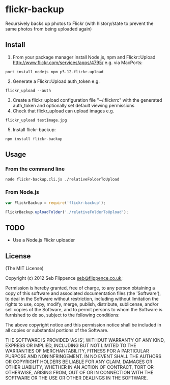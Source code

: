 flickr-backup
=============

Recursively backs up photos to Flickr (with history/state to prevent the same photos from being uploaded again)

## Install

1. From your package manager install Node.js, npm and Flickr::Upload <http://www.flickr.com/services/apps/4795/> e.g. via MacPorts:
```
port install nodejs npm p5.12-flickr-upload
```
2. Generate a Flickr::Upload auth_token e.g.
```
flickr_upload --auth
```
3. Create a flickr_upload configuration file "~/.flickrrc" with the generated auth_token and optionally set default viewing permissions
4. Check that flickr_upload can upload images e.g.
```
flickr_upload testImage.jpg
```
5. Install flickr-backup:
```
npm install flickr-backup
```

## Usage

### From the command line

```
node flickr-backup.cli.js ./relativeFolderToUpload
```

### From Node.js

```js
var FlickrBackup = require('flickr-backup');

FlickrBackup.uploadFolder('./relativeFolderToUpload');
```

## TODO

* Use a Node.js Flickr uploader

## License

(The MIT License)

Copyright (c) 2012 Seb Flippence <seb@flippence.co.uk>;

Permission is hereby granted, free of charge, to any person obtaining
a copy of this software and associated documentation files (the
'Software'), to deal in the Software without restriction, including
without limitation the rights to use, copy, modify, merge, publish,
distribute, sublicense, and/or sell copies of the Software, and to
permit persons to whom the Software is furnished to do so, subject to
the following conditions:

The above copyright notice and this permission notice shall be
included in all copies or substantial portions of the Software.

THE SOFTWARE IS PROVIDED 'AS IS', WITHOUT WARRANTY OF ANY KIND,
EXPRESS OR IMPLIED, INCLUDING BUT NOT LIMITED TO THE WARRANTIES OF
MERCHANTABILITY, FITNESS FOR A PARTICULAR PURPOSE AND NONINFRINGEMENT.
IN NO EVENT SHALL THE AUTHORS OR COPYRIGHT HOLDERS BE LIABLE FOR ANY
CLAIM, DAMAGES OR OTHER LIABILITY, WHETHER IN AN ACTION OF CONTRACT,
TORT OR OTHERWISE, ARISING FROM, OUT OF OR IN CONNECTION WITH THE
SOFTWARE OR THE USE OR OTHER DEALINGS IN THE SOFTWARE.